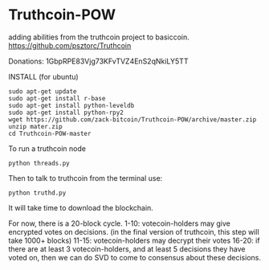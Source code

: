 Truthcoin-POW
=============

adding abilities from the truthcoin project to basiccoin. https://github.com/psztorc/Truthcoin

Donations: 1GbpRPE83Vjg73KFvTVZ4EnS2qNkiLY5TT

INSTALL (for ubuntu)

    sudo apt-get update
    sudo apt-get install r-base
    sudo apt-get install python-leveldb
    sudo apt-get install python-rpy2
    wget https://github.com/zack-bitcoin/Truthcoin-POW/archive/master.zip
    unzip mater.zip
    cd Truthcoin-POW-master

To run a truthcoin node

    python threads.py

Then to talk to truthcoin from the terminal use:

    python truthd.py

It will take time to download the blockchain.

For now, there is a 20-block cycle.
1-10: votecoin-holders may give encrypted votes on decisions. (in the final version of truthcoin, this step will take 1000+ blocks)
11-15: votecoin-holders may decrypt their votes
16-20: if there are at least 3 votecoin-holders, and at least 5 decisions they have voted on, then we can do SVD to come to consensus about these decisions.